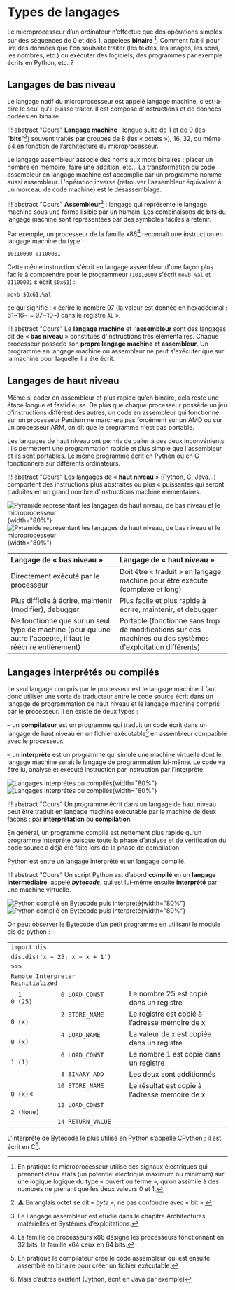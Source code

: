 # Types de langages

Le microprocesseur d’un ordinateur n’effectue que des opérations simples sur des séquences de 0 et des 1, appelées **binaire** [^1.1]. Comment fait-il pour lire des données que l'on souhaite traiter (les textes, les images, les sons, les nombres, etc.) ou exécuter des logiciels, des programmes par exemple écrits en Python, etc. ?

[^1.1]: En pratique le microprocesseur utilise des signaux électriques qui prennent  deux états (un potentiel électrique maximum ou minimum) sur une logique logique du type « ouvert ou fermé », qu’on assimile à des nombres ne prenant que les deux valeurs 0 et 1.

##	Langages de bas niveau

Le langage natif du microprocesseur est appelé langage machine, c'est-à-dire le seul qu'il puisse traiter. Il est composé d'instructions et de données codées en binaire. 


!!! abstract "Cours"
    **Langage machine** : longue suite de 1 et de 0 (les "**bits**"[^1.2]) souvent traités par groupes de 8 (les « octets »), 16, 32, ou même 64 en fonction de l’architecture du microprocesseur.

[^1.2]: :warning: En anglais octet se dit « *byte* », ne pas confondre avec « bit ».

Le langage assembleur associe des noms aux mots binaires : placer un nombre en mémoire, faire une addition, etc… La transformation du code assembleur en langage machine est accomplie par un programme nommé aussi assembleur. L'opération inverse (retrouver l'assembleur équivalent à un morceau de code machine) est le désassemblage.


!!! abstract "Cours"
    **Assembleur**[^1.3] : langage qui représente le langage machine sous une forme lisible par un humain. Les combinaisons de bits du langage machine sont représentées par des symboles faciles à retenir. 

[^1.3]: Le Langage assembleur est étudié dans le chapitre Architectures matérielles et Systèmes d’exploitations.

Par exemple, un processeur de la famille x86[^1.4] reconnaît une instruction en langage machine du type :

[^1.4]: La famille de processeurs x86 désigne les processeurs fonctionnant en 32 bits, la famille x64 ceux en 64 bits.

```  
10110000 01100001
```

Cette même instruction s'écrit en langage assembleur d'une façon plus facile à comprendre pour le programmeur (`10110000` s'écrit `movb %al` et `01100001` s'écrit `$0x61`) :
``` ca65
movb $0x61,%al
```
ce qui signifie : « écrire le nombre 97 (la valeur est donnée en hexadécimal : 61~16~ = 97~10~) dans le registre `AL` ». 


!!! abstract "Cours"
    Le **langage machine** et l’**assembleur** sont des langages dit de  « **bas niveau** » constitués d'instructions très élémentaires. Chaque processeur possède son **propre langage machine et assembleur**.  Un programme en langage machine ou assembleur ne peut s'exécuter que sur la machine pour laquelle il a été écrit.


##	Langages de haut niveau 

Même si coder en assembleur et plus rapide qu’en binaire, cela reste une étape longue et fastidieuse. De plus que chaque processeur possède un jeu d'instructions différent des autres, un code en assembleur qui fonctionne sur un processeur Pentium ne marchera pas forcément sur un AMD ou sur un processeur ARM, on dit que le programme n'est pas portable.

Les langages de haut niveau ont permis de palier à ces deux inconvénients : ils permettent une programmation rapide et plus simple que l'assembleur et ils sont portables. Le même programme écrit en Python ou en C fonctionnera sur différents ordinateurs.

!!! abstract "Cours"
    Les langages de « **haut niveau** » (Python, C, Java…) comportent des instructions plus abstraites ou plus « puissantes qui seront traduites en un grand nombre d'instructions machine élémentaires.

![Pyramide représentant les langages de haut niveau, de bas niveau et le microprocesseur](assets/1-langages-bas-haut-niveaux-light-mode.png#only-light){width="80%"}
![Pyramide représentant les langages de haut niveau, de bas niveau et le microprocesseur](assets/1-langages-bas-haut-niveaux-dark-mode.png#only-dark){width="80%"}

|Langage de « bas niveau »|Langage de « haut niveau »|
|:--|:--|
|Directement exécuté par le processeur|	Doit être « traduit » en langage machine pour être exécuté (complexe et long)|
|Plus difficile à écrire, maintenir (modifier), debugger|Plus facile et plus rapide à écrire, maintenir, et debugger|
|Ne fonctionne que sur un seul type de machine (pour qu'une autre l'accepte, il faut le réécrire entièrement)|Portable (fonctionne sans trop de modifications sur des machines ou des systèmes d'exploitation différents)|




##	Langages interprétés ou compilés

Le seul langage compris par le processeur est le langage machine il faut donc utiliser une sorte de traducteur entre le code source écrit dans un langage de programmation de haut niveau et le langage machine compris par le processeur. Il en existe de deux types : 

– un **compilateur** est un programme qui traduit un code écrit dans un langage de haut niveau en un fichier exécutable[^1.5]  en assembleur compatible avec le processeur.

– un **interprète** est un programme qui simule une machine virtuelle dont le langage machine serait le langage de programmation lui-même. Le code va être lu, analysé et exécuté instruction par instruction par l’interprète.

[^1.5]: En pratique le compilateur créé le code assembleur qui est ensuite assemblé en binaire pour créer un fichier exécutable.

![Langages interprétés ou compilés](assets/1-interpretation-compilation-light-mode.png#only-light){width="80%"}
![Langages interprétés ou compilés](assets/1-interpretation-compilation-dark-mode.png#only-dark){width="80%"}


!!! abstract "Cours"
    Un programme écrit dans un langage de haut niveau peut être traduit en langage machine exécutable par la machine de deux façons : par **interprétation** ou **compilation**. 

En général, un programme compilé est nettement plus rapide qu’un programme interprété puisque toute la phase d’analyse et de vérification du code source a déjà été faite lors de la phase de compilation.

Python est entre un langage interprété et un langage compilé.

!!! abstract "Cours"
    Un script Python est d’abord **compilé** en un **langage intermédiaire**, appelé ***bytecode***, qui est lui-même ensuite **interprété** par une machine virtuelle.

![Python complié en Bytecode puis interprété](assets/1-python-bytecode-light-mode.png#only-light){width="80%"}
![Python complié en Bytecode puis interprété](assets/1-python-bytecode-dark-mode.png#only-dark){width="80%"}

On peut observer le Bytecode d’un petit programme en utilisant le module dis de python :

|||
|:--|:--|
|`import dis`||
|`dis.dis('x = 25; x = x + 1')`||
|`>>>`||
|`Remote Interpreter Reinitialized `||
|`  1           0 LOAD_CONST               0 (25)`|Le nombre 25 est copié dans un registre|
|`              2 STORE_NAME               0 (x)`|Le registre est copié à l’adresse mémoire de x|
|`              4 LOAD_NAME                0 (x)`|La valeur de x est copiée dans un registre|
|`              6 LOAD_CONST               1 (1)`|Le nombre 1 est copié dans un registre|
|`              8 BINARY_ADD`|Les deux sont additionnés|
|`             10 STORE_NAME               0 (x)`<|Le résultat est copié à l’adresse mémoire de x|
`             12 LOAD_CONST               2 (None)`||
`             14 RETURN_VALUE` ||


L’interprète de Bytecode le plus utilisé en Python s’appelle CPython ; il est écrit en C[^1.6].

[^1.6]: Mais d’autres existent (Jython, écrit en Java par exemple)